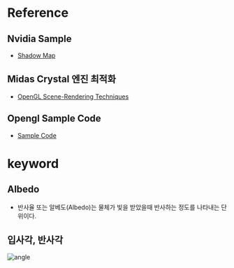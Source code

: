 # Reference 
## Nvidia Sample 
- [Shadow Map](http://developer.download.nvidia.com/SDK/10/opengl/screenshots/samples/cascaded_shadow_maps.html)

## Midas Crystal 엔진 최적화
- [OpenGL Scene-Rendering Techniques](https://on-demand.gputechconf.com/siggraph/2014/presentation/SG4117-OpenGL-Scene-Rendering-Techniques.pdf)

## Opengl Sample Code
- [Sample Code](https://github.com/g-truc/ogl-samples)

# keyword
## Albedo 
- 반사율 또는 알베도(Albedo)는 물체가 빛을 받았을때 반사하는 정도를 나타내는 단위이다.

## 입사각, 반사각 
![angle](Image/angleOfIncidence.png)
